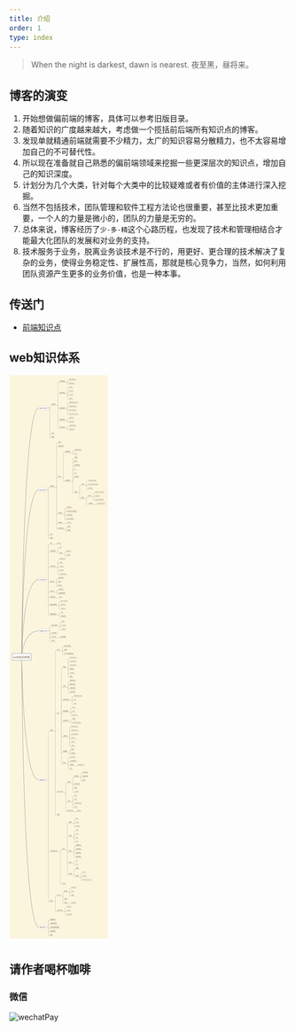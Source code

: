 ```yaml
---
title: 介绍
order: 1
type: index
---
```


> When the night is darkest, dawn is nearest.
> 夜至黑，昼将来。

## 博客的演变

1. 开始想做偏前端的博客，具体可以参考旧版目录。
2. 随着知识的广度越来越大，考虑做一个揽括前后端所有知识点的博客。
3. 发现单就精通前端就需要不少精力，太广的知识容易分散精力，也不太容易增加自己的不可替代性。
4. 所以现在准备就自己熟悉的偏前端领域来挖掘一些更深层次的知识点，增加自己的知识深度。
5. 计划分为几个大类，针对每个大类中的比较疑难或者有价值的主体进行深入挖掘。
6. 当然不包括技术，团队管理和软件工程方法论也很重要，甚至比技术更加重要，一个人的力量是微小的，团队的力量是无穷的。
7. 总体来说，博客经历了`少-多-精`这个心路历程，也发现了技术和管理相结合才能最大化团队的发展和对业务的支持。
8. 技术服务于业务，脱离业务谈技术是不行的，用更好、更合理的技术解决了复杂的业务，使得业务稳定性、扩展性高，那就是核心竞争力，当然，如何利用团队资源产生更多的业务价值，也是一种本事。

## 传送门

- [前端知识点](/v3/frontend/index.html)

## web知识体系

<img src="./web知识体系.png" />

<!-- ## 前端传送门

- [html](/frontend/html/define.html)
- [css](/frontend/css/1_define.html)
- [js](/frontend/js/note.html)
- [framework](/frontend/framework/vue.html)

## 后端传送门

- [node](/backend/node/express.html)
- [http](/backend/http/http.html)
- [java](/backend/java/java.html)
- [database](/backend/database/mysql.html)

## 软件工程化

- [概念&实践](/software/engineering.html)

## 算法

- [概念&实践](/arithmetic/lintcode.html) -->

## 请作者喝杯咖啡

### 微信

![wechatPay](../images/wechatPay.png)